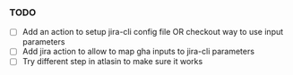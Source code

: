 ### TODO
- [ ] Add an action to setup jira-cli config file OR checkout way to use input parameters
- [ ] Add jira action to allow to map gha inputs to jira-cli parameters
- [ ] Try different step in atlasin to make sure it works